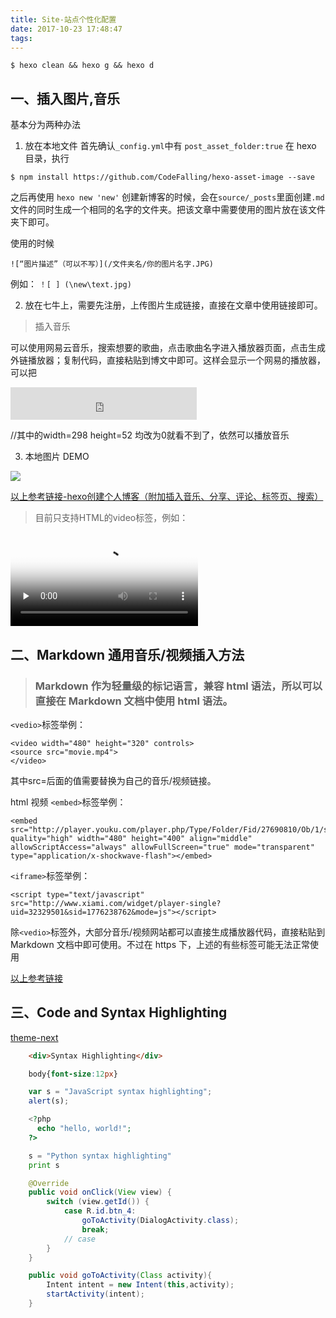 ```yaml
---
title: Site-站点个性化配置
date: 2017-10-23 17:48:47
tags:
---
```


` $ hexo clean && hexo g && hexo d `

## 一、插入图片,音乐

基本分为两种办法
1. 放在本地文件
首先确认` _config.yml `中有 `post_asset_folder:true` 
在 hexo 目录，执行
```
$ npm install https://github.com/CodeFalling/hexo-asset-image --save
```

之后再使用 `hexo new 'new'` 创建新博客的时候，会在`source/_posts`里面创建`.md`文件的同时生成一个相同的名字的文件夹。把该文章中需要使用的图片放在该文件夹下即可。

使用的时候
```
![“图片描述”（可以不写）](/文件夹名/你的图片名字.JPG)
```
例如：
`！[ ] (\new\text.jpg)`

2. 放在七牛上，需要先注册，上传图片生成链接，直接在文章中使用链接即可。

>插入音乐

可以使用网易云音乐，搜索想要的歌曲，点击歌曲名字进入播放器页面，点击生成外链播放器；复制代码，直接粘贴到博文中即可。这样会显示一个网易的播放器，可以把

<iframe frameborder="no" border="0" marginwidth="0" marginheight="0" width=298 height=52 src="http://music.163.com/outchain/player?type=2&id=32192436&auto=1&height=32"></iframe>

//其中的width=298 height=52 均改为0就看不到了，依然可以播放音乐

3. 本地图片 DEMO

![](\Site-站点个性化配置\local.PNG)


[以上参考链接-hexo创建个人博客（附加插入音乐、分享、评论、标签页、搜索）](http://www.jianshu.com/p/a52b68794a6b)

>目前只支持HTML的video标签，例如：

<video id="video" controls="" preload="none" poster="http://media.w3.org/2010/05/sintel/poster.png">
      <source id="mp4" src="http://media.w3.org/2010/05/sintel/trailer.mp4" type="video/mp4">
      <source id="webm" src="http://media.w3.org/2010/05/sintel/trailer.webm" type="video/webm">
      <source id="ogv" src="http://media.w3.org/2010/05/sintel/trailer.ogv" type="video/ogg">
      <p>Your user agent does not support the HTML5 Video element.</p>
</video>

## 二、Markdown 通用音乐/视频插入方法

> ### Markdown 作为轻量级的标记语言，兼容 html 语法，所以可以直接在 Markdown 文档中使用 html 语法。

`<vedio>`标签举例：
```
<video width="480" height="320" controls>
<source src="movie.mp4">
</video>
```
其中src=后面的值需要替换为自己的音乐/视频链接。

html 视频
`<embed>`标签举例：
```
<embed src="http://player.youku.com/player.php/Type/Folder/Fid/27690810/Ob/1/sid/XMTY1MTI3NjMyNA==/v.swf" quality="high" width="480" height="400" align="middle" allowScriptAccess="always" allowFullScreen="true" mode="transparent" type="application/x-shockwave-flash"></embed>
```
`<iframe>`标签举例：
```
<script type="text/javascript" src="http://www.xiami.com/widget/player-single?uid=32329501&sid=1776238762&mode=js"></script>
```
除`<vedio>`标签外，大部分音乐/视频网站都可以直接生成播放器代码，直接粘贴到 Markdown 文档中即可使用。不过在 https 下，上述的有些标签可能无法正常使用

[以上参考链接](http://www.jianshu.com/p/53e0d2a617da)

## 三、Code and Syntax Highlighting

[theme-next](http://theme-next.iissnan.com/getting-started.html)

```html
    <div>Syntax Highlighting</div>
```
```css
    body{font-size:12px}
```
 
```javascript
    var s = "JavaScript syntax highlighting";
    alert(s);
```
```php
    <?php
      echo "hello, world!";
    ?>
```
```python
    s = "Python syntax highlighting"
    print s
```
```java
    @Override
    public void onClick(View view) {
        switch (view.getId()) {
            case R.id.btn_4:
                goToActivity(DialogActivity.class);
                break;
            // case
        }
    }

    public void goToActivity(Class activity){
        Intent intent = new Intent(this,activity);
        startActivity(intent);
    }
```

